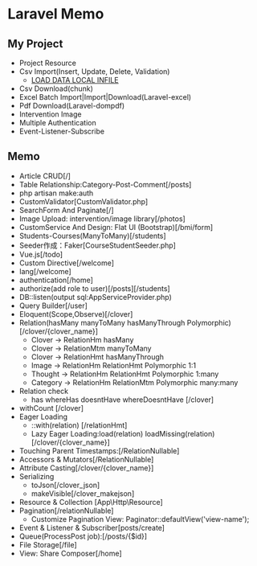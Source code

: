 # Laravel Memo

## My Project
- Project Resource
- Csv Import(Insert, Update, Delete, Validation)
  - [LOAD DATA LOCAL INFILE](https://qiita.com/hondy12345/items/ca5fdc4573292f3fcf5d)
- Csv Download(chunk)
- Excel Batch Import|Import|Download(Laravel-excel)
- Pdf Download(Laravel-dompdf) 
- Intervention Image
- Multiple Authentication
- Event-Listener-Subscribe

## Memo
- Article CRUD[/]
- Table Relationship:Category-Post-Comment[/posts]
- php artisan make:auth
- CustomValidator[CustomValidator.php]
- SearchForm And Paginate[/]
- Image Upload: intervention/image library[/photos]
- CustomService And Design: Flat UI (Bootstrap)[/bmi/form]
- Students-Courses(ManyToMany)[/students]
- Seeder作成：Faker[CourseStudentSeeder.php]
- Vue.js[/todo]
- Custom Directive[/welcome]
- lang[/welcome]
- authentication[/home]
- authorize(add role to user)[/posts][/students]
- DB::listen(output sql:AppServiceProvider.php)
- Query Builder[/user]
- Eloquent(Scope,Observe)[/clover]
- Relation(hasMany manyToMany hasManyThrough Polymorphic)[/clover/{clover_name}]
  - Clover -> RelationHm hasMany
  - Clover -> RelationMtm manyToMany
  - Clover -> RelationHmt hasManyThrough
  - Image -> RelationHm RelationHmt Polymorphic 1:1
  - Thought -> RelationHm RelationHmt  Polymorphic 1:many
  - Category -> RelationHm RelationMtm Polymorphic many:many
- Relation check
  - has whereHas doesntHave whereDoesntHave [/clover] 
- withCount [/clover]
- Eager Loading
  - ::with(relation) [/relationHmt]
  - Lazy Eager Loading:load(relation) loadMissing(relation) [/clover/{clover_name}]
- Touching Parent Timestamps:[/RelationNullable]
- Accessors & Mutators[/RelationNullable]
- Attribute Casting[/clover/{clover_name}]
- Serializing
  - toJson[/clover_json]
  - makeVisible[/clover_makejson]
- Resource & Collection [App\Http\Resource]
- Pagination[/relationNullable]
  - Customize Pagination View: Paginator::defaultView('view-name');
- Event & Listener & Subscriber[posts/create]
- Queue(ProcessPost job):[/posts/{$id}]  
- File Storage[/file]
- View: Share Composer[/home]

  
